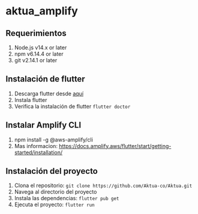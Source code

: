 # aktua_amplify

## Requerimientos

 1. Node.js v14.x or later
 2. npm v6.14.4 or later
 3. git v2.14.1 or later


## Instalación de flutter

1. Descarga flutter desde [aquí](https://docs.flutter.dev/get-started/install)
2. Instala flutter
3. Verifica la instalación de flutter
```flutter doctor```

## Instalar Amplify CLI

1. npm install -g @aws-amplify/cli
2. Mas informacion: https://docs.amplify.aws/flutter/start/getting-started/installation/


## Instalación del proyecto

1. Clona el repositorio:
```git clone https://github.com/Aktua-co/Aktua.git```
2. Navega al directorio del proyecto
3. Instala las dependencias:
```flutter pub get```
4. Ejecuta el proyecto:
```flutter run```
